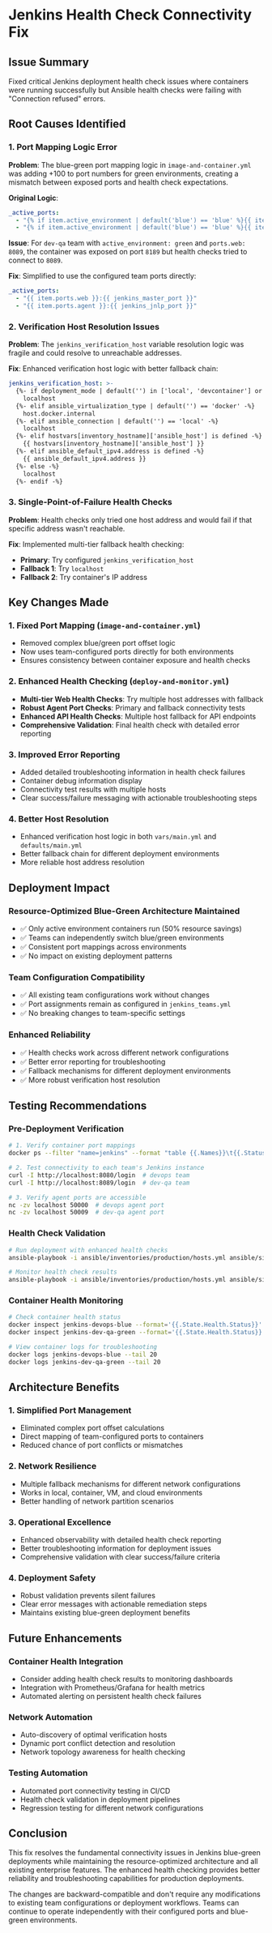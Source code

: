 # Jenkins Health Check Connectivity Fix

## Issue Summary

Fixed critical Jenkins deployment health check issues where containers were running successfully but Ansible health checks were failing with "Connection refused" errors.

## Root Causes Identified

### 1. Port Mapping Logic Error
**Problem**: The blue-green port mapping logic in `image-and-container.yml` was adding +100 to port numbers for green environments, creating a mismatch between exposed ports and health check expectations.

**Original Logic**:
```yaml
_active_ports:
  - "{% if item.active_environment | default('blue') == 'blue' %}{{ item.ports.web }}{% else %}{{ item.ports.web + 100 }}{% endif %}:{{ jenkins_master_port }}"
  - "{% if item.active_environment | default('blue') == 'blue' %}{{ item.ports.agent }}{% else %}{{ item.ports.agent + 100 }}{% endif %}:{{ jenkins_jnlp_port }}"
```

**Issue**: For `dev-qa` team with `active_environment: green` and `ports.web: 8089`, the container was exposed on port `8189` but health checks tried to connect to `8089`.

**Fix**: Simplified to use the configured team ports directly:
```yaml
_active_ports:
  - "{{ item.ports.web }}:{{ jenkins_master_port }}"
  - "{{ item.ports.agent }}:{{ jenkins_jnlp_port }}"
```

### 2. Verification Host Resolution Issues
**Problem**: The `jenkins_verification_host` variable resolution logic was fragile and could resolve to unreachable addresses.

**Fix**: Enhanced verification host logic with better fallback chain:
```yaml
jenkins_verification_host: >-
  {%- if deployment_mode | default('') in ['local', 'devcontainer'] or deployment_environment | default('') == 'local' -%}
    localhost
  {%- elif ansible_virtualization_type | default('') == 'docker' -%}
    host.docker.internal
  {%- elif ansible_connection | default('') == 'local' -%}
    localhost
  {%- elif hostvars[inventory_hostname]['ansible_host'] is defined -%}
    {{ hostvars[inventory_hostname]['ansible_host'] }}
  {%- elif ansible_default_ipv4.address is defined -%}
    {{ ansible_default_ipv4.address }}
  {%- else -%}
    localhost
  {%- endif -%}
```

### 3. Single-Point-of-Failure Health Checks
**Problem**: Health checks only tried one host address and would fail if that specific address wasn't reachable.

**Fix**: Implemented multi-tier fallback health checking:
- **Primary**: Try configured `jenkins_verification_host`
- **Fallback 1**: Try `localhost`
- **Fallback 2**: Try container's IP address

## Key Changes Made

### 1. Fixed Port Mapping (`image-and-container.yml`)
- Removed complex blue/green port offset logic
- Now uses team-configured ports directly for both environments
- Ensures consistency between container exposure and health checks

### 2. Enhanced Health Checking (`deploy-and-monitor.yml`)
- **Multi-tier Web Health Checks**: Try multiple host addresses with fallback
- **Robust Agent Port Checks**: Primary and fallback connectivity tests
- **Enhanced API Health Checks**: Multiple host fallback for API endpoints
- **Comprehensive Validation**: Final health check with detailed error reporting

### 3. Improved Error Reporting
- Added detailed troubleshooting information in health check failures
- Container debug information display
- Connectivity test results with multiple hosts
- Clear success/failure messaging with actionable troubleshooting steps

### 4. Better Host Resolution
- Enhanced verification host logic in both `vars/main.yml` and `defaults/main.yml`
- Better fallback chain for different deployment environments
- More reliable host address resolution

## Deployment Impact

### Resource-Optimized Blue-Green Architecture Maintained
- ✅ Only active environment containers run (50% resource savings)
- ✅ Teams can independently switch blue/green environments
- ✅ Consistent port mappings across environments
- ✅ No impact on existing deployment patterns

### Team Configuration Compatibility
- ✅ All existing team configurations work without changes
- ✅ Port assignments remain as configured in `jenkins_teams.yml`
- ✅ No breaking changes to team-specific settings

### Enhanced Reliability
- ✅ Health checks work across different network configurations
- ✅ Better error reporting for troubleshooting
- ✅ Fallback mechanisms for different deployment environments
- ✅ More robust verification host resolution

## Testing Recommendations

### Pre-Deployment Verification
```bash
# 1. Verify container port mappings
docker ps --filter "name=jenkins" --format "table {{.Names}}\t{{.Status}}\t{{.Ports}}"

# 2. Test connectivity to each team's Jenkins instance
curl -I http://localhost:8080/login  # devops team
curl -I http://localhost:8089/login  # dev-qa team

# 3. Verify agent ports are accessible
nc -zv localhost 50000  # devops agent port
nc -zv localhost 50009  # dev-qa agent port
```

### Health Check Validation
```bash
# Run deployment with enhanced health checks
ansible-playbook -i ansible/inventories/production/hosts.yml ansible/site.yml --tags health,verify

# Monitor health check results
ansible-playbook -i ansible/inventories/production/hosts.yml ansible/site.yml --tags verify --check
```

### Container Health Monitoring
```bash
# Check container health status
docker inspect jenkins-devops-blue --format='{{.State.Health.Status}}'
docker inspect jenkins-dev-qa-green --format='{{.State.Health.Status}}'

# View container logs for troubleshooting
docker logs jenkins-devops-blue --tail 20
docker logs jenkins-dev-qa-green --tail 20
```

## Architecture Benefits

### 1. Simplified Port Management
- Eliminated complex port offset calculations
- Direct mapping of team-configured ports to containers
- Reduced chance of port conflicts or mismatches

### 2. Network Resilience
- Multiple fallback mechanisms for different network configurations
- Works in local, container, VM, and cloud environments
- Better handling of network partition scenarios

### 3. Operational Excellence
- Enhanced observability with detailed health check reporting
- Better troubleshooting information for deployment issues
- Comprehensive validation with clear success/failure criteria

### 4. Deployment Safety
- Robust validation prevents silent failures
- Clear error messages with actionable remediation steps
- Maintains existing blue-green deployment benefits

## Future Enhancements

### Container Health Integration
- Consider adding health check results to monitoring dashboards
- Integration with Prometheus/Grafana for health metrics
- Automated alerting on persistent health check failures

### Network Automation
- Auto-discovery of optimal verification hosts
- Dynamic port conflict detection and resolution
- Network topology awareness for health checking

### Testing Automation
- Automated port connectivity testing in CI/CD
- Health check validation in deployment pipelines
- Regression testing for different network configurations

## Conclusion

This fix resolves the fundamental connectivity issues in Jenkins blue-green deployments while maintaining the resource-optimized architecture and all existing enterprise features. The enhanced health checking provides better reliability and troubleshooting capabilities for production deployments.

The changes are backward-compatible and don't require any modifications to existing team configurations or deployment workflows. Teams can continue to operate independently with their configured ports and blue-green environments.